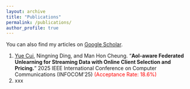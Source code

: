 ```yaml
---
layout: archive
title: "Publications"
permalink: /publications/
author_profile: true
---
```


You can also find my articles on [Google Scholar](https://scholar.google.com/citations?hl=zh-CN&user=L0_TB54AAAAJ).



1. <ins>Yue Cui</ins>, Ningning Ding, and Man Hon Cheung. “**AoI-aware Federated Unlearning for Streaming Data with Online Client Selection and Pricing.**” 2025 IEEE International Conference on Computer Communications (INFOCOM'25) <span style="color:red">(Acceptance Rate: 18.6\%)</span>
2. xxx




